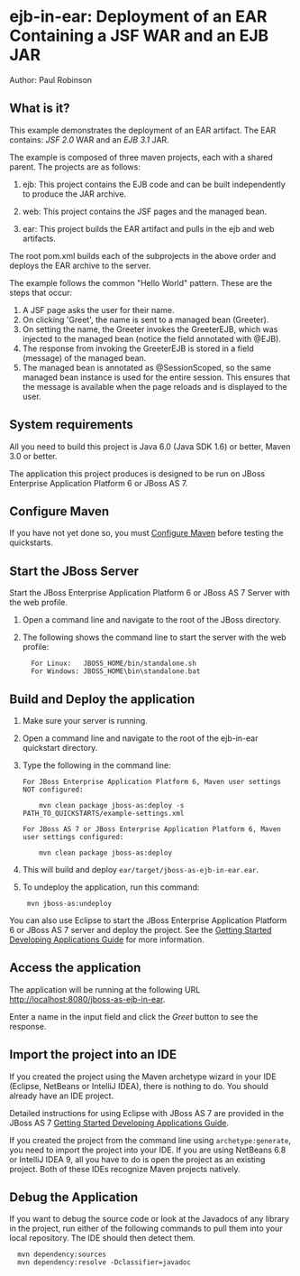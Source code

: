 ejb-in-ear: Deployment of an EAR Containing a JSF WAR and an EJB JAR
====================================================================
Author: Paul Robinson

What is it?
-----------

This example demonstrates the deployment of an EAR artifact. The EAR contains: *JSF 2.0* WAR and an *EJB 3.1* JAR.

The example is composed of three maven projects, each with a shared parent. The projects are as follows:

1. ejb: This project contains the EJB code and can be built independently to produce the JAR archive.

2. web: This project contains the JSF pages and the managed bean.

3. ear: This project builds the EAR artifact and pulls in the ejb and web artifacts.

The root pom.xml builds each of the subprojects in the above order and deploys the EAR archive to the server.


The example follows the common "Hello World" pattern. These are the steps that occur:

1. A JSF page asks the user for their name.
2. On clicking 'Greet', the name is sent to a managed bean (Greeter).
3. On setting the name, the Greeter invokes the GreeterEJB, which was injected to the managed bean (notice the field annotated with @EJB).
4. The response from invoking the GreeterEJB is stored in a field (message) of the managed bean.
5. The managed bean is annotated as @SessionScoped, so the same managed bean instance is used for the entire session. This ensures that the message is available when the page reloads and is
displayed to the user.

System requirements
-------------------

All you need to build this project is Java 6.0 (Java SDK 1.6) or better, Maven 3.0 or better.

The application this project produces is designed to be run on JBoss Enterprise Application Platform 6 or JBoss AS 7. 


Configure Maven 
-------------

If you have not yet done so, you must [Configure Maven](../README.html/#mavenconfiguration) before testing the quickstarts.


Start the JBoss Server
-------------------------

Start the JBoss Enterprise Application Platform 6 or JBoss AS 7 Server with the web profile.

1. Open a command line and navigate to the root of the JBoss directory.
2. The following shows the command line to start the server with the web profile:

         For Linux:   JBOSS_HOME/bin/standalone.sh
         For Windows: JBOSS_HOME\bin\standalone.bat


Build and Deploy the application
-------------------------

1. Make sure your server is running.
2. Open a command line and navigate to the root of the ejb-in-ear quickstart directory.
3. Type the following in the command line: 

       For JBoss Enterprise Application Platform 6, Maven user settings NOT configured: 

           mvn clean package jboss-as:deploy -s PATH_TO_QUICKSTARTS/example-settings.xml

       For JBoss AS 7 or JBoss Enterprise Application Platform 6, Maven user settings configured: 

           mvn clean package jboss-as:deploy

4. This will build and deploy `ear/target/jboss-as-ejb-in-ear.ear`.
5. To undeploy the application, run this command:

        mvn jboss-as:undeploy

You can also use Eclipse to start the JBoss Enterprise Application Platform 6 or JBoss AS 7 server and deploy the project. See the <a href="https://docs.jboss.org/author/display/AS71/Getting+Started+Developing+Applications+Guide" title="Getting Started Developing Applications Guide">Getting Started Developing Applications Guide</a> for more information.


Access the application 
---------------------

The application will be running at the following URL <http://localhost:8080/jboss-as-ejb-in-ear>.

Enter a name in the input field and click the _Greet_ button to see the response.


Import the project into an IDE
---------------------

If you created the project using the Maven archetype wizard in your IDE (Eclipse, NetBeans or IntelliJ IDEA), there is nothing to do. You should already have an IDE project.

Detailed instructions for using Eclipse with JBoss AS 7 are provided in the JBoss AS 7 <a href="https://docs.jboss.org/author/display/AS71/Getting+Started+Developing+Applications+Guide" title="Getting Started Developing Applications Guide">Getting Started Developing Applications Guide</a>.

If you created the project from the command line using `archetype:generate`, you need to import the project into your IDE. If you are using NetBeans 6.8 or IntelliJ IDEA 9, all you have to do is open the project as an existing project. Both of these IDEs recognize Maven projects natively.

Debug the Application
---------------------

If you want to debug the source code or look at the Javadocs of any library in the project, run either of the following commands to pull them into your local repository. The IDE should then detect them.

      mvn dependency:sources
      mvn dependency:resolve -Dclassifier=javadoc
